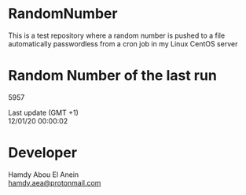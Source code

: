 # RandomNumber    
This is a test repository where a random number is pushed to a file automatically passwordless from a cron job in my Linux CentOS server    
# Random Number of the last run   
5957
      
Last update (GMT +1)    
12/01/20 00:00:02
# Developer    
Hamdy Abou El Anein   
hamdy.aea@protonmail.com
